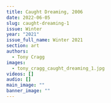```yaml
---
title: Caught Dreaming, 2006
date: 2022-06-05
slug: caught-dreaming-1
issue: Winter
year: "2021"
issue_full_name: Winter 2021
section: art
authors:
  - Tony Cragg
images:
  - tony_cragg_caught_dreaming_1.jpg
videos: []
audio: []
main_image: ""
banner_image: ""
---
```

